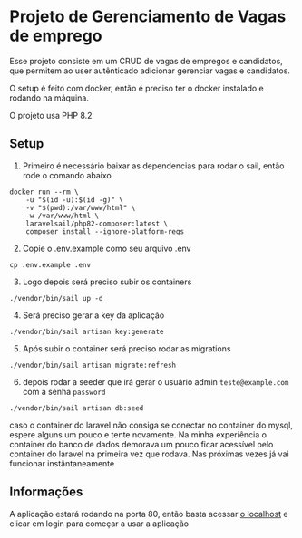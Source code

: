# Projeto de Gerenciamento de Vagas de emprego
Esse projeto consiste em um CRUD de vagas de empregos e candidatos, que permitem ao user autênticado adicionar gerenciar vagas e candidatos.

O setup é feito com docker, então é preciso ter o docker instalado e rodando na máquina.

O projeto usa PHP 8.2

## Setup
1. Primeiro é necessário baixar as dependencias para rodar o sail, então rode o comando abaixo
```docker
docker run --rm \
    -u "$(id -u):$(id -g)" \
    -v "$(pwd):/var/www/html" \
    -w /var/www/html \
    laravelsail/php82-composer:latest \
    composer install --ignore-platform-reqs

```
2. Copie o .env.example como seu arquivo .env

```shell
cp .env.example .env

```
3. Logo depois será preciso subir os containers

```docker
./vendor/bin/sail up -d
```
4. Será preciso gerar a key da aplicação

```docker
./vendor/bin/sail artisan key:generate
```
5. Após subir o container será preciso rodar as migrations

```shell
./vendor/bin/sail artisan migrate:refresh
```
6. depois rodar a seeder que irá gerar o usuário admin `teste@example.com` com a senha `password`
```shell
./vendor/bin/sail artisan db:seed
```
caso o container do laravel não consiga se conectar no container do mysql, espere alguns um pouco e tente novamente.
Na minha experiência o container do banco de dados demorava um pouco ficar acessível pelo container do laravel na primeira vez que rodava. Nas próximas vezes já vai funcionar instântaneamente

## Informações
A aplicação estará rodando na porta 80, então basta acessar [o localhost](http://localhost) e clicar em login para começar a usar a aplicação
